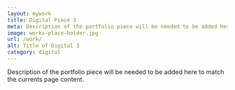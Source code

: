 ```yaml
---
layout: mywork
title: Digital Piece 3
meta: Description of the portfolio piece will be needed to be added here to match the currents page content.
image: works-place-holder.jpg
url: /work/
alt: Title of Digital 3
category: digital
---
```


Description of the portfolio piece will be needed to be added here to match the currents page content.
